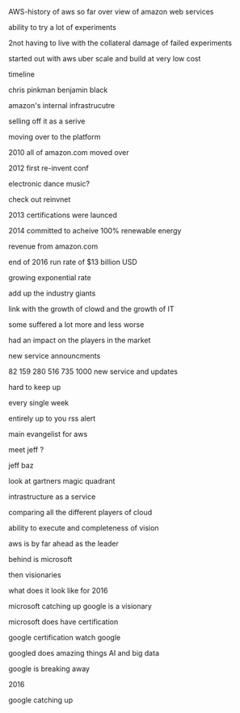 AWS-history of aws so far
over view of amazon web services

ability to try a lot of experiments

2not having to live with the collateral damage of failed experiments

started out with aws 
uber
scale and build at very low cost

timeline

chris pinkman
benjamin black

amazon's internal infrastrucutre

selling off it as a serive

moving over to the platform

2010 all of amazon.com moved over

2012 first re-invent conf

electronic dance music?

check out reinvnet

2013 certifications were launced

2014 committed to acheive 100% renewable energy

revenue from amazon.com

end of 2016 
run rate of $13 billion USD

growing exponential rate

add up the industry giants

link with the growth of clowd and the growth of IT

some suffered a lot more and less worse

had an impact on the players in the market

new service announcments

82
159
280
516
735
1000 new service and updates

hard to keep up

every single week

entirely up to you
rss alert

main evangelist for aws

meet jeff ?

jeff baz

look at gartners magic quadrant

intrastructure as a service

comparing all the different players of cloud

ability to execute and completeness of vision

aws is by far ahead as the leader

behind is microsoft

then visionaries

what does it look like for 2016

microsoft catching up
google is a visionary

microsoft does have certification

google certification
	watch google

googled does amazing things AI and big data

google is breaking away

2016

google catching up
